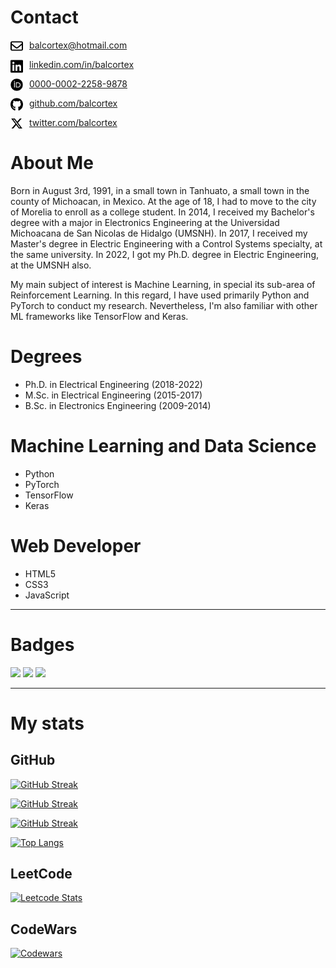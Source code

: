 <!-- # Bal Cortex -->

# Contact

<img  style='float: left; margin-right: 10px' src="img/icons/envelope-regular.svg" width="20"> [balcortex@hotmail.com](mailto:balcortex@hotmail.com)

<img  style='float: left; margin-right: 10px' src="img/icons/linkedin.svg" width="20"> [linkedin.com/in/balcortex](https://www.linkedin.com/in/balcortex/)

<img  style='float: left; margin-right: 10px' src="img/icons/orcid.svg" width="20"> [0000-0002-2258-9878](https://orcid.org/0000-0002-2258-9878)

<img  style='float: left; margin-right: 10px' src="img/icons/github.svg" width="20"> [github.com/balcortex](https://github.com/balcortex)

<img  style='float: left; margin-right: 10px' src="img/icons/x-twitter.svg" width="20"> [twitter.com/balcortex](https://twitter.com/balcortex)



# About Me

<!-- <img style='float: left; margin: 0px 20px 5px 0px;'  src='./img/bal_phd_photo.jpg' width=150/> -->

Born in August 3rd, 1991, in a small town in Tanhuato, a small town in the county of Michoacan, in Mexico. At the age of 18, I had to move to the city of Morelia to enroll as a college student. In 2014, I received my Bachelor's degree with a major in Electronics Engineering at the Universidad Michoacana de San Nicolas de Hidalgo (UMSNH). In 2017, I received my Master's degree in Electric Engineering with a Control Systems specialty, at the same university. In 2022, I got my Ph.D. degree in Electric Engineering, at the UMSNH also.

My main subject of interest is Machine Learning, in special its sub-area of Reinforcement Learning. In this regard, I have used primarily Python and PyTorch to conduct my research. Nevertheless, I'm also familiar with other ML frameworks like TensorFlow and Keras.

# Degrees

* Ph.D. in Electrical Engineering (2018-2022)
* M.Sc. in Electrical Engineering (2015-2017)
* B.Sc. in Electronics Engineering (2009-2014)

# Machine Learning and Data Science

* Python
* PyTorch
* TensorFlow
* Keras

# Web Developer

* HTML5
* CSS3
* JavaScript

---

# Badges

<a href='https://www.credly.com/badges/bf3437ed-8755-42a4-8d4d-944e41ac151d/public_url'><img src='https://images.credly.com/images/d41de2b7-cbc2-47ec-bcf1-ebecbe83872f/GCC_badge_DA_1000x1000.png' width=150 /></a>
<a href='https://www.credly.com/badges/bf3437ed-8755-42a4-8d4d-944e41ac151d/public_url'><img src='https://images.credly.com/images/9267a387-1a51-4ebe-8c05-976a5ec4c3d0/image.png' width=150 /></a>
<a href='https://www.credly.com/badges/40e504c8-b856-4fcf-8f40-0afa93d13157/public_url'><img src='https://images.credly.com/images/dfcd0d51-de72-4e1c-8f8c-11dad7711124/image.png' width=150 /> </a>

---
# My stats

## GitHub

[![GitHub Streak](https://streak-stats.demolab.com?user=balcortex&mode=weekly&hide_current_streak=true&hide_longest_streak=true)](https://git.io/streak-stats)

[![GitHub Streak](http://github-readme-streak-stats.herokuapp.com?user=balcortex&hide_total_contributions=true)](https://git.io/streak-stats)

[![GitHub Streak](http://github-readme-streak-stats.herokuapp.com?user=balcortex&mode=weekly&hide_total_contributions=true)](https://git.io/streak-stats)

[![Top Langs](https://github-readme-stats.vercel.app/api/top-langs/?username=balcortex&layout=compact&theme=vision-friendly&hide=jupyter%20notebook&card_width=498)](https://github.com/anuraghazra/github-readme-stats)

## LeetCode

[![Leetcode Stats](https://leetcard.jacoblin.cool/balcortex?theme=light&ext=heatmap)](https://leetcode.com/balcortex)
<!--- https://github.com/JacobLinCool/LeetCode-Stats-Card -->


## CodeWars


[![Codewars](https://github.r2v.ch/codewars?user=balcortex&top_languages=true&hide_clan=true&theme=light&stroke=white)](https://www.codewars.com/users/balcortex)
<!--- https://github.com/DiniFarb/codewars_readme_stats -->



